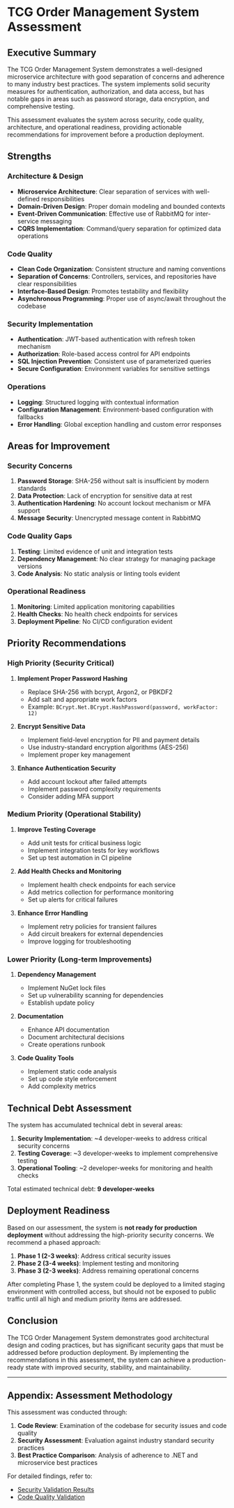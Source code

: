 # TCG Order Management System Assessment

## Executive Summary

The TCG Order Management System demonstrates a well-designed microservice architecture with good separation of concerns and adherence to many industry best practices. The system implements solid security measures for authentication, authorization, and data access, but has notable gaps in areas such as password storage, data encryption, and comprehensive testing.

This assessment evaluates the system across security, code quality, architecture, and operational readiness, providing actionable recommendations for improvement before a production deployment.

## Strengths

### Architecture & Design

- **Microservice Architecture**: Clear separation of services with well-defined responsibilities
- **Domain-Driven Design**: Proper domain modeling and bounded contexts
- **Event-Driven Communication**: Effective use of RabbitMQ for inter-service messaging
- **CQRS Implementation**: Command/query separation for optimized data operations

### Code Quality

- **Clean Code Organization**: Consistent structure and naming conventions
- **Separation of Concerns**: Controllers, services, and repositories have clear responsibilities
- **Interface-Based Design**: Promotes testability and flexibility
- **Asynchronous Programming**: Proper use of async/await throughout the codebase

### Security Implementation

- **Authentication**: JWT-based authentication with refresh token mechanism
- **Authorization**: Role-based access control for API endpoints
- **SQL Injection Prevention**: Consistent use of parameterized queries
- **Secure Configuration**: Environment variables for sensitive settings

### Operations

- **Logging**: Structured logging with contextual information
- **Configuration Management**: Environment-based configuration with fallbacks
- **Error Handling**: Global exception handling and custom error responses

## Areas for Improvement

### Security Concerns

1. **Password Storage**: SHA-256 without salt is insufficient by modern standards
2. **Data Protection**: Lack of encryption for sensitive data at rest
3. **Authentication Hardening**: No account lockout mechanism or MFA support
4. **Message Security**: Unencrypted message content in RabbitMQ

### Code Quality Gaps

1. **Testing**: Limited evidence of unit and integration tests
2. **Dependency Management**: No clear strategy for managing package versions
3. **Code Analysis**: No static analysis or linting tools evident

### Operational Readiness

1. **Monitoring**: Limited application monitoring capabilities
2. **Health Checks**: No health check endpoints for services
3. **Deployment Pipeline**: No CI/CD configuration evident

## Priority Recommendations

### High Priority (Security Critical)

1. **Implement Proper Password Hashing**
   - Replace SHA-256 with bcrypt, Argon2, or PBKDF2
   - Add salt and appropriate work factors
   - Example: `BCrypt.Net.BCrypt.HashPassword(password, workFactor: 12)`

2. **Encrypt Sensitive Data**
   - Implement field-level encryption for PII and payment details
   - Use industry-standard encryption algorithms (AES-256)
   - Implement proper key management

3. **Enhance Authentication Security**
   - Add account lockout after failed attempts
   - Implement password complexity requirements
   - Consider adding MFA support

### Medium Priority (Operational Stability)

1. **Improve Testing Coverage**
   - Add unit tests for critical business logic
   - Implement integration tests for key workflows
   - Set up test automation in CI pipeline

2. **Add Health Checks and Monitoring**
   - Implement health check endpoints for each service
   - Add metrics collection for performance monitoring
   - Set up alerts for critical failures

3. **Enhance Error Handling**
   - Implement retry policies for transient failures
   - Add circuit breakers for external dependencies
   - Improve logging for troubleshooting

### Lower Priority (Long-term Improvements)

1. **Dependency Management**
   - Implement NuGet lock files
   - Set up vulnerability scanning for dependencies
   - Establish update policy

2. **Documentation**
   - Enhance API documentation
   - Document architectural decisions
   - Create operations runbook

3. **Code Quality Tools**
   - Implement static code analysis
   - Set up code style enforcement
   - Add complexity metrics

## Technical Debt Assessment

The system has accumulated technical debt in several areas:

1. **Security Implementation**: ~4 developer-weeks to address critical security concerns
2. **Testing Coverage**: ~3 developer-weeks to implement comprehensive testing
3. **Operational Tooling**: ~2 developer-weeks for monitoring and health checks

Total estimated technical debt: **9 developer-weeks**

## Deployment Readiness

Based on our assessment, the system is **not ready for production deployment** without addressing the high-priority security concerns. We recommend a phased approach:

1. **Phase 1 (2-3 weeks)**: Address critical security issues
2. **Phase 2 (3-4 weeks)**: Implement testing and monitoring
3. **Phase 3 (2-3 weeks)**: Address remaining operational concerns

After completing Phase 1, the system could be deployed to a limited staging environment with controlled access, but should not be exposed to public traffic until all high and medium priority items are addressed.

## Conclusion

The TCG Order Management System demonstrates good architectural design and coding practices, but has significant security gaps that must be addressed before production deployment. By implementing the recommendations in this assessment, the system can achieve a production-ready state with improved security, stability, and maintainability.

---

## Appendix: Assessment Methodology

This assessment was conducted through:

1. **Code Review**: Examination of the codebase for security issues and code quality
2. **Security Assessment**: Evaluation against industry standard security practices
3. **Best Practice Comparison**: Analysis of adherence to .NET and microservice best practices

For detailed findings, refer to:
- [Security Validation Results](security-validation-results.md)
- [Code Quality Validation](code-quality-validation.md) 